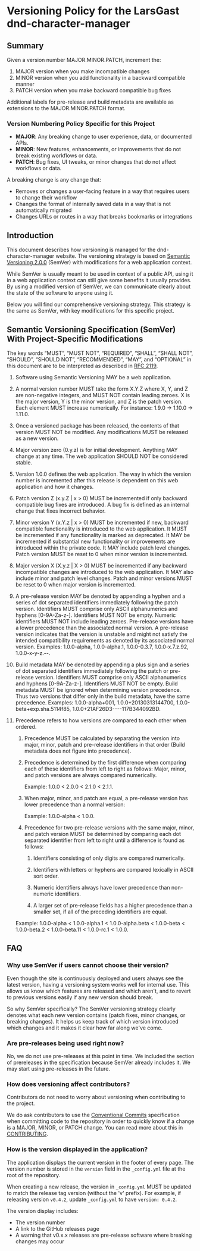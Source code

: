 # Versioning Policy for the LarsGast dnd-character-manager

## Summary

Given a version number MAJOR.MINOR.PATCH, increment the:

1. MAJOR version when you make incompatible changes
2. MINOR version when you add functionality in a backward compatible manner
3. PATCH version when you make backward compatible bug fixes

Additional labels for pre-release and build metadata are available as extensions to the MAJOR.MINOR.PATCH format.

### Version Numbering Policy Specific for this Project

- **MAJOR**: Any breaking change to user experience, data, or documented APIs.
- **MINOR**: New features, enhancements, or improvements that do not break existing workflows or data.
- **PATCH**: Bug fixes, UI tweaks, or minor changes that do not affect workflows or data.

A breaking change is any change that:

- Removes or changes a user-facing feature in a way that requires users to change their workflow
- Changes the format of internally saved data in a way that is not automatically migrated
- Changes URLs or routes in a way that breaks bookmarks or integrations

## Introduction

This document describes how versioning is managed for the dnd-character-manager website. The versioning strategy is based on [Semantic Versioning 2.0.0](https://semver.org/) (SemVer) with modifications for a web application context.

While SemVer is usually meant to be used in context of a public API, using it in a web application context can still give some benefits it usually provides. By using a modified version of SemVer, we can communicate clearly about the state of the software to anyone using it.

Below you will find our comprehensive versioning strategy. This strategy is the same as SemVer, with key modifications for this specific project.

## Semantic Versioning Specification (SemVer) With Project-Specific Modifications

The key words “MUST”, “MUST NOT”, “REQUIRED”, “SHALL”, “SHALL NOT”, “SHOULD”, “SHOULD NOT”, “RECOMMENDED”, “MAY”, and “OPTIONAL” in this document are to be interpreted as described in [RFC 2119](https://datatracker.ietf.org/doc/html/rfc2119).

1. Software using Semantic Versioning MAY be a web application.

2. A normal version number MUST take the form X.Y.Z where X, Y, and Z are non-negative integers, and MUST NOT contain leading zeroes. X is the major version, Y is the minor version, and Z is the patch version. Each element MUST increase numerically. For instance: 1.9.0 -> 1.10.0 -> 1.11.0.

3. Once a versioned package has been released, the contents of that version MUST NOT be modified. Any modifications MUST be released as a new version.

4. Major version zero (0.y.z) is for initial development. Anything MAY change at any time. The web application SHOULD NOT be considered stable.

5. Version 1.0.0 defines the web application. The way in which the version number is incremented after this release is dependent on this web application and how it changes.

6. Patch version Z (x.y.Z | x > 0) MUST be incremented if only backward compatible bug fixes are introduced. A bug fix is defined as an internal change that fixes incorrect behavior.

7. Minor version Y (x.Y.z | x > 0) MUST be incremented if new, backward compatible functionality is introduced to the web application. It MUST be incremented if any functionality is marked as deprecated. It MAY be incremented if substantial new functionality or improvements are introduced within the private code. It MAY include patch level changes. Patch version MUST be reset to 0 when minor version is incremented.

8. Major version X (X.y.z | X > 0) MUST be incremented if any backward incompatible changes are introduced to the web application. It MAY also include minor and patch level changes. Patch and minor versions MUST be reset to 0 when major version is incremented.

9. A pre-release version MAY be denoted by appending a hyphen and a series of dot separated identifiers immediately following the patch version. Identifiers MUST comprise only ASCII alphanumerics and hyphens [0-9A-Za-z-]. Identifiers MUST NOT be empty. Numeric identifiers MUST NOT include leading zeroes. Pre-release versions have a lower precedence than the associated normal version. A pre-release version indicates that the version is unstable and might not satisfy the intended compatibility requirements as denoted by its associated normal version. Examples: 1.0.0-alpha, 1.0.0-alpha.1, 1.0.0-0.3.7, 1.0.0-x.7.z.92, 1.0.0-x-y-z.--.

10. Build metadata MAY be denoted by appending a plus sign and a series of dot separated identifiers immediately following the patch or pre-release version. Identifiers MUST comprise only ASCII alphanumerics and hyphens [0-9A-Za-z-]. Identifiers MUST NOT be empty. Build metadata MUST be ignored when determining version precedence. Thus two versions that differ only in the build metadata, have the same precedence. Examples: 1.0.0-alpha+001, 1.0.0+20130313144700, 1.0.0-beta+exp.sha.5114f85, 1.0.0+21AF26D3----117B344092BD.

11. Precedence refers to how versions are compared to each other when ordered.
    1. Precedence MUST be calculated by separating the version into major, minor, patch and pre-release identifiers in that order (Build metadata does not figure into precedence).

    2. Precedence is determined by the first difference when comparing each of these identifiers from left to right as follows: Major, minor, and patch versions are always compared numerically.

       Example: 1.0.0 < 2.0.0 < 2.1.0 < 2.1.1.

    3. When major, minor, and patch are equal, a pre-release version has lower precedence than a normal version:

       Example: 1.0.0-alpha < 1.0.0.

    4. Precedence for two pre-release versions with the same major, minor, and patch version MUST be determined by comparing each dot separated identifier from left to right until a difference is found as follows:
       1. Identifiers consisting of only digits are compared numerically.

       2. Identifiers with letters or hyphens are compared lexically in ASCII sort order.

       3. Numeric identifiers always have lower precedence than non-numeric identifiers.

       4. A larger set of pre-release fields has a higher precedence than a smaller set, if all of the preceding identifiers are equal.

    Example: 1.0.0-alpha < 1.0.0-alpha.1 < 1.0.0-alpha.beta < 1.0.0-beta < 1.0.0-beta.2 < 1.0.0-beta.11 < 1.0.0-rc.1 < 1.0.0.

## FAQ

### Why use SemVer if users cannot choose their version?

Even though the site is continuously deployed and users always see the latest version, having a versioning system works well for internal use. This allows us know which features are released and which aren't, and to revert to previous versions easily if any new version should break.

So why SemVer specifically? The SemVer versioning strategy clearly denotes what each new version contains (patch fixes, minor changes, or breaking changes). It helps us keep track of which version introduced which changes and it makes it clear how far along we've come.

### Are pre-releases being used right now?

No, we do not use pre-releases at this point in time. We included the section of prereleases in the specification because SemVer already includes it. We may start using pre-releases in the future.

### How does versioning affect contributors?

Contributors do not need to worry about versioning when contributing to the project.

We do ask contributors to use the [Conventional Commits](https://www.conventionalcommits.org/en/v1.0.0/) specification when committing code to the repository in order to quickly know if a change is a MAJOR, MINOR, or PATCH change. You can read more about this in [CONTRIBUTING](./CONTRIBUTING.md).

### How is the version displayed in the application?

The application displays the current version in the footer of every page. The version number is stored in the `version` field in the `_config.yml` file at the root of the repository.

When creating a new release, the version in `_config.yml` MUST be updated to match the release tag version (without the 'v' prefix). For example, if releasing version `v0.4.2`, update `_config.yml` to have `version: 0.4.2`.

The version display includes:

- The version number
- A link to the GitHub releases page
- A warning that v0.x.x releases are pre-release software where breaking changes may occur
